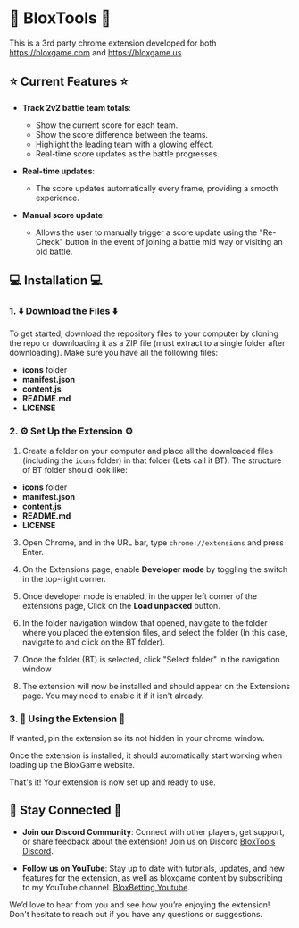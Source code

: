 # 🔨 BloxTools 🔧

This is a 3rd party chrome extension developed for both https://bloxgame.com and https://bloxgame.us

## ⭐ Current Features ⭐

- **Track 2v2 battle team totals**:
  - Show the current score for each team.
  - Show the score difference between the teams.
  - Highlight the leading team with a glowing effect.
  - Real-time score updates as the battle progresses.
  
- **Real-time updates**:
  - The score updates automatically every frame, providing a smooth experience.
  
- **Manual score update**:
  - Allows the user to manually trigger a score update using the "Re-Check" button in the event of joining a battle mid way or visiting an old battle.

## 💻 Installation 💻

### 1. ⬇️ Download the Files ⬇️
To get started, download the repository files to your computer by cloning the repo or downloading it as a ZIP file (must extract to a single folder after downloading). Make sure you have all the following files:

- **icons** folder
- **manifest.json**
- **content.js**
- **README.md**
- **LICENSE**

### 2. ⚙️ Set Up the Extension ⚙️

1. Create a folder on your computer and place all the downloaded files (including the `icons` folder) in that folder (Lets call it BT).
The structure of BT folder should look like:
- **icons** folder
- **manifest.json**
- **content.js**
- **README.md**
- **LICENSE**

3. Open Chrome, and in the URL bar, type `chrome://extensions` and press Enter.

4. On the Extensions page, enable **Developer mode** by toggling the switch in the top-right corner.

5. Once developer mode is enabled, in the upper left corner of the extensions page, Click on the **Load unpacked** button.

6. In the folder navigation window that opened, navigate to the folder where you placed the extension files, and select the folder (In this case, navigate to and click on the BT folder).

7. Once the folder (BT) is selected, click "Select folder" in the navigation window

8. The extension will now be installed and should appear on the Extensions page. You may need to enable it if it isn't already.

### 3. 🏃 Using the Extension 🏃
If wanted, pin the extension so its not hidden in your chrome window.

Once the extension is installed, it should automatically start working when loading up the BloxGame website.

That's it! Your extension is now set up and ready to use.

## 📱 Stay Connected 📱

- **Join our Discord Community**: Connect with other players, get support, or share feedback about the extension! Join us on Discord [BloxTools Discord](https://discord.gg/kUZUtp54qy).

- **Follow us on YouTube**: Stay up to date with tutorials, updates, and new features for the extension, as well as bloxgame content by subscribing to my YouTube channel. [BloxBetting Youtube](https://www.youtube.com/@BloxBetting).

We’d love to hear from you and see how you’re enjoying the extension! Don't hesitate to reach out if you have any questions or suggestions.  
